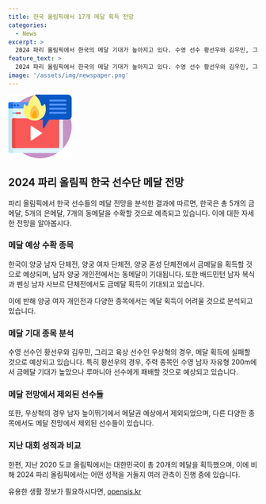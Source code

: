 ```yaml
---
title: 한국 올림픽에서 17개 메달 획득 전망
categories:
  - News
excerpt: >
  2024 파리 올림픽에서 한국의 메달 기대가 높아지고 있다. 수영 선수 황선우와 김우민, 그리고 육상 선수 우상혁이 미국 스포츠 잡지 SI에서 메달 기대 종목으로 손꼽히고 있다. SI는 한국이 총 17개의 메달을 획득할 것으로 예측하며, 특히 양궁에서 5개의 금메달을 예상하고 있다. 하지만 메달 희망으로 꼽히는 선수 중 일부는 메달에 실패할 것으로 분석되고 있다. 2020 도쿄 올림픽에서 한국은 6금 4은 10동을 획득했으며, 2024 파리 올림픽에서도 기대를 모으고 있다.
feature_text: >
  2024 파리 올림픽에서 한국의 메달 기대가 높아지고 있다. 수영 선수 황선우와 김우민, 그리고 육상 선수 우상혁이 미국 스포츠 잡지 SI에서 메달 기대 종목으로 손꼽히고 있다. SI는 한국이 총 17개의 메달을 획득할 것으로 예측하며, 특히 양궁에서 5개의 금메달을 예상하고 있다. 하지만 메달 희망으로 꼽히는 선수 중 일부는 메달에 실패할 것으로 분석되고 있다. 2020 도쿄 올림픽에서 한국은 6금 4은 10동을 획득했으며, 2024 파리 올림픽에서도 기대를 모으고 있다.
image: '/assets/img/newspaper.png'
---
```


<p><img src="/assets/img/news.png" alt="rentncar 속보" /></p>

<h2 data-ke-size="size26">2024 파리 올림픽 한국 선수단 메달 전망</h2>

<p data-ke-size="size16">파리 올림픽에서 한국 선수들의 메달 전망을 분석한 결과에 따르면, 한국은 총 5개의 금메달, 5개의 은메달, 7개의 동메달을 수확할 것으로 예측되고 있습니다. 이에 대한 자세한 전망을 알아봅시다.</p>

<h3>메달 예상 수확 종목</h3>

<p data-ke-size="size16">한국이 양궁 남자 단체전, 양궁 여자 단체전, 양궁 혼성 단체전에서 금메달을 획득할 것으로 예상되며, 남자 양궁 개인전에서는 동메달이 기대됩니다. 또한 배드민턴 남자 복식과 펜싱 남자 사브르 단체전에서도 금메달 획득이 기대되고 있습니다.</p>

<p data-ke-size="size16">이에 반해 양궁 여자 개인전과 다양한 종목에서는 메달 획득이 어려울 것으로 분석되고 있습니다.</p>

<h3>메달 기대 종목 분석</h3>

<p data-ke-size="size16">수영 선수인 황선우와 김우민, 그리고 육상 선수인 우상혁의 경우, 메달 획득에 실패할 것으로 예상되고 있습니다. 특히 황선우의 경우, 주력 종목인 수영 남자 자유형 200m에서 금메달 기대가 높았으나 루마니아 선수에게 패배할 것으로 예상되고 있습니다.</p>

<h3>메달 전망에서 제외된 선수들</h3>

<p data-ke-size="size16">또한, 우상혁의 경우 남자 높이뛰기에서 메달권 예상에서 제외되었으며, 다른 다양한 종목에서도 메달 전망에서 제외된 선수들이 있습니다.</p>

<h3>지난 대회 성적과 비교</h3>

<p data-ke-size="size16">한편, 지난 2020 도쿄 올림픽에서는 대한민국이 총 20개의 메달을 획득했으며, 이에 비해 2024 파리 올림픽에서는 어떤 성적을 거둘지 여러 관측이 진행 중에 있습니다.</p>
유용한 생활 정보가 필요하시다면, <a href="https://opensis.kr" rel="dofollow">opensis.kr</a>


